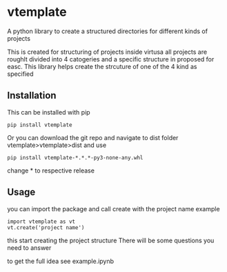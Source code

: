 # vtemplate

A python library to create a structured directories for different kinds of projects

This is created for structuring of projects inside virtusa
all projects are roughlt divided into 4 catogeries and a specific structure in proposed for easc. This library helps create the strcuture of one of the 4 kind as specified 

## Installation
This can be installed with pip 
``` 
pip install vtemplate
```

Or you can download the git repo and navigate to dist folder vtemplate>vtemplate>dist  and use

```
pip install vtemplate-*.*.*-py3-none-any.whl
```
change * to respective release

## Usage

you can import the package and call create with the project name
example
```
import vtemplate as vt
vt.create('project name')
```

this start creating the project structure
There will be some questions you need to answer

to get the full idea see example.ipynb
